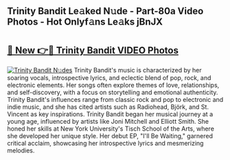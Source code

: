 ## Trinity Bandit Le𝚊ked N𝚞de - Part-80a Video Photos - Hot Onlyf𝚊ns Le𝚊ks jBnJX

# <h2><a href="http://ab62590.deff.icu/?id=Trinity+Bandit">🔗 New 👉🔴 Trinity Bandit VIDEO Photos</a></h2>

[![Trinity Bandit N𝚞des](https://i.imgur.com/rIISA9y.gif)](http://ab62590.deff.icu/?id=Trinity+Bandit)
Trinity Bandit's music is characterized by her soaring vocals, introspective lyrics, and eclectic blend of pop, rock, and electronic elements. Her songs often explore themes of love, relationships, and self-discovery, with a focus on storytelling and emotional authenticity. Trinity Bandit's influences range from classic rock and pop to electronic and indie music, and she has cited artists such as Radiohead, Björk, and St. Vincent as key inspirations. Trinity Bandit began her musical journey at a young age, influenced by artists like Joni Mitchell and Elliott Smith. She honed her skills at New York University's Tisch School of the Arts, where she developed her unique style. Her debut EP, "I'll Be Waiting," garnered critical acclaim, showcasing her introspective lyrics and mesmerizing melodies.
